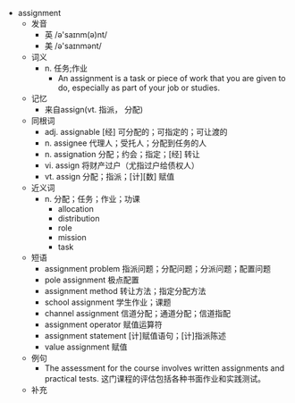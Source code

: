 - assignment
  - 发音
    - 英 /ə'saɪnm(ə)nt/
    - 美 /ə'saɪnmənt/
  - 词义
    - n. 任务;作业
      - An assignment is a task or piece of work that you are given to do, especially as part of your job or studies.
  - 记忆
    - 来自assign(vt. 指派， 分配)
  - 同根词
    - adj. assignable [经] 可分配的；可指定的；可让渡的
    - n. assignee 代理人；受托人；分配到任务的人
    - n. assignation 分配；约会；指定；[经] 转让
    - vi. assign 将财产过户（尤指过户给债权人）
    - vt. assign 分配；指派；[计][数] 赋值
  - 近义词
    - n. 分配；任务；作业；功课
      - allocation
      - distribution
      - role
      - mission
      - task
  - 短语
    - assignment problem 指派问题；分配问题；分派问题；配置问题
    - pole assignment 极点配置
    - assignment method 转让方法；指定分配方法
    - school assignment 学生作业；课题
    - channel assignment 信道分配；通道分配；信道指配
    - assignment operator 赋值运算符
    - assignment statement [计]赋值语句；[计]指派陈述
    - value assignment 赋值
  - 例句
    - The assessment for the course involves written assignments and practical tests. 这门课程的评估包括各种书面作业和实践测试。
  - 补充